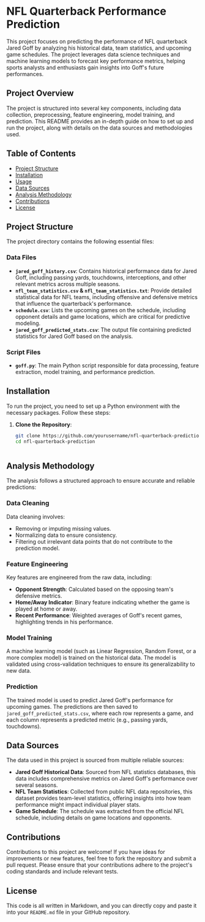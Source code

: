 # NFL Quarterback Performance Prediction

This project focuses on predicting the performance of NFL quarterback Jared Goff by analyzing his historical data, team statistics, and upcoming game schedules. The project leverages data science techniques and machine learning models to forecast key performance metrics, helping sports analysts and enthusiasts gain insights into Goff's future performances.

## Project Overview

The project is structured into several key components, including data collection, preprocessing, feature engineering, model training, and prediction. This README provides an in-depth guide on how to set up and run the project, along with details on the data sources and methodologies used.

## Table of Contents

- [Project Structure](#project-structure)
- [Installation](#installation)
- [Usage](#usage)
- [Data Sources](#data-sources)
- [Analysis Methodology](#analysis-methodology)
- [Contributions](#contributions)
- [License](#license)

## Project Structure

The project directory contains the following essential files:

### Data Files

- **`jared_goff_history.csv`**: Contains historical performance data for Jared Goff, including passing yards, touchdowns, interceptions, and other relevant metrics across multiple seasons.
- **`nfl_team_statistics.csv` & `nfl_team_statistics.txt`**: Provide detailed statistical data for NFL teams, including offensive and defensive metrics that influence the quarterback's performance.
- **`schedule.csv`**: Lists the upcoming games on the schedule, including opponent details and game locations, which are critical for predictive modeling.
- **`jared_goff_predicted_stats.csv`**: The output file containing predicted statistics for Jared Goff based on the analysis.

### Script Files

- **`goff.py`**: The main Python script responsible for data processing, feature extraction, model training, and performance prediction.

## Installation

To run the project, you need to set up a Python environment with the necessary packages. Follow these steps:

1. **Clone the Repository**:
   ```bash
   git clone https://github.com/yourusername/nfl-quarterback-prediction.git
   cd nfl-quarterback-prediction



## Analysis Methodology

The analysis follows a structured approach to ensure accurate and reliable predictions:

### Data Cleaning

Data cleaning involves:

- Removing or imputing missing values.
- Normalizing data to ensure consistency.
- Filtering out irrelevant data points that do not contribute to the prediction model.

### Feature Engineering

Key features are engineered from the raw data, including:

- **Opponent Strength**: Calculated based on the opposing team's defensive metrics.
- **Home/Away Indicator**: Binary feature indicating whether the game is played at home or away.
- **Recent Performance**: Weighted averages of Goff's recent games, highlighting trends in his performance.

### Model Training

A machine learning model (such as Linear Regression, Random Forest, or a more complex model) is trained on the historical data. The model is validated using cross-validation techniques to ensure its generalizability to new data.

### Prediction

The trained model is used to predict Jared Goff's performance for upcoming games. The predictions are then saved to `jared_goff_predicted_stats.csv`, where each row represents a game, and each column represents a predicted metric (e.g., passing yards, touchdowns).

## Data Sources

The data used in this project is sourced from multiple reliable sources:

- **Jared Goff Historical Data**: Sourced from NFL statistics databases, this data includes comprehensive metrics on Jared Goff's performance over several seasons.
- **NFL Team Statistics**: Collected from public NFL data repositories, this dataset provides team-level statistics, offering insights into how team performance might impact individual player stats.
- **Game Schedule**: The schedule was extracted from the official NFL schedule, including details on game locations and opponents.


## Contributions

Contributions to this project are welcome! If you have ideas for improvements or new features, feel free to fork the repository and submit a pull request. Please ensure that your contributions adhere to the project's coding standards and include relevant tests.

## License

This code is all written in Markdown, and you can directly copy and paste it into your `README.md` file in your GitHub repository.

